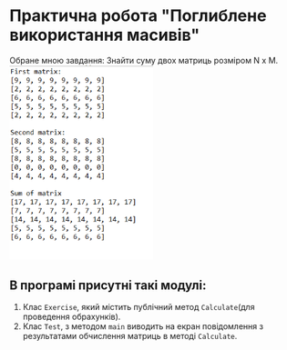 # Практична робота "Поглиблене використання масивів"

Обране мною завдання: Знайти суму двох матриць розміром N x M.
<img src="https://github.com/ppc-ntu-khpi/masivi-34-KotShredengera/blob/master/console.PNG" width="50%"/>
## В програмі присутні такі модулі:
1. Клас ```Exercise```, який містить публічний метод ```Calculate```(для проведення обрахунків).
2. Клас ```Test```, з методом ```main``` виводить на екран повідомлення з результатами обчислення матриць в методі ```Calculate```.
